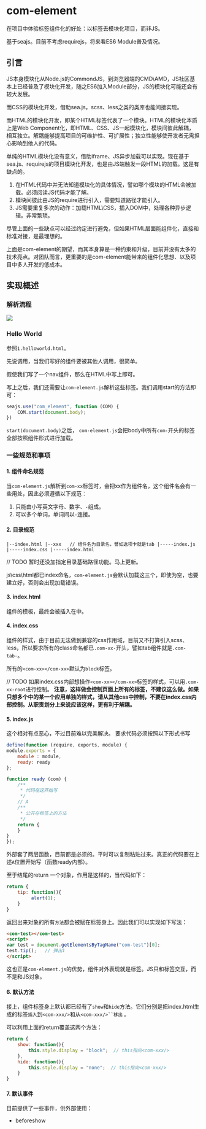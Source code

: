 com-element
===========

在项目中体验标签组件化的好处：以标签去模块化项目，而非JS。

基于seajs。目前不考虑requirejs，将来看ES6 Module普及情况。

## 引言

JS本身模块化从Node.js的CommondJS，到浏览器端的CMD\AMD，JS社区基本上已经普及了模块化开发，随之ES6加入Module部分，JS的模块化可能还会有较大发展。

而CSS的模块化开发，借助sea.js，scss、less之类的类库也能间接实现。

而HTML的模块化开发，即某个HTML标签代表了一个模块。HTML的模块化本质上是Web Component化，即HTML、CSS、JS一起模块化，模块间彼此解耦，相互独立。解耦能够提高项目的可维护性、可扩展性；独立性能够使开发者无需担心影响到他人的代码。

单纯的HTML模块化没有意义，借助iframe、JS异步加载可以实现。现在基于sea.js、requirejs的项目模块化开发，也是由JS端触发一段HTML的加载。这是有缺点的。

1. 在HTML代码中并无法知道模块化的具体情况，譬如哪个模块的HTML会被加载。必须阅读JS代码才能了解。
2. 模块间彼此由JS的require进行引入，需要知道路径才能引入。
3. JS需要重复多次的动作：加载HTML\CSS，插入DOM中，处理各种异步逻辑。非常繁琐。

尽管上面的一些缺点可以经过约定进行避免，但如果HTML层面能组件化，直接和标准对接，是最理想的。

上面是com-element的期望，而其本身算是一种约束和升级，目前并没有太多的技术亮点。对团队而言，更重要的是com-element能带来的组件化思想、以及项目中多人开发的低成本。

## 实现概述

###  解析流程

![](http://smallnewer.github.io/com-element/img/com-element%E6%B5%81%E7%A8%8B%E5%9B%BE.png)

### Hello World

参照`1.helloworld.html`。

先说调用，当我们写好的组件要被其他人调用，很简单。

假使我们写了一个nav组件，那么在HTML中写上<com-nav></com-nav>即可。

写上之后，我们还需要让`com-element.js`解析这些标签。我们调用start的方法即可：

````javascript
seajs.use("com_element", function (COM) {
	COM.start(document.body);
})
````

`start(document.body)`之后， `com-element.js`会把body中所有`com-`开头的标签全部按照组件形式进行加载。

### 一些规范和事项

#### 1. 组件命名规范

当`com-element.js`解析到`com-xx`标签时，会把xx作为组件名，这个组件名会有一些用处，因此必须遵循以下规范：

1. 只能由小写英文字母、数字、`-`组成。
2. 可以多个单词，单词间以`-`连接。

#### 2. 目录规范

`
|--index.html
|--xxx   // 组件名为目录名，譬如选项卡就是tab
|-----index.js
|-----index.css
|-----index.html
`

// TODO
暂时还没加指定目录基础路径功能。马上更新。

js\css\html都已index命名，`com-element.js`会默认加载这三个，即使为空，也要建立好，否则会出现加载错误。

#### 3. index.html
组件的模板，最终会被插入在<com-xx></com-xx>中。

#### 4. index.css
组件的样式，由于目前无法做到兼容的css作用域，目前又不打算引入scss、less，所以要求所有的class命名都已`.com-xx-`开头，譬如tab组件就是`.com-tab-`。

所有的`<com-xx></com-xx>`默认为`block`标签。

// TODO
如果index.css内部想操作`<com-xx></com-xx>`标签的样式，可以用`.com-xx-root`进行控制。
**注意，这样做会控制页面上所有的<com-xx>标签，不建议这么做。如果只想多个<com-xx>中的某一个应用单独的样式，请从其他css中控制，不要在index.css内部控制。从职责划分上来说应该这样，更有利于解耦。**

#### 5. index.js
这个相对有点恶心，不过目前难以完美解决。
要求代码必须按照以下形式书写

````javascript
define(function (require, exports, module) {
module.exports = {
    module : module,
    ready: ready
};

function ready (com) {
    /**
     * 代码在这开始写
     */
    // A
    /**
     * 公开在标签上的方法
     */
    return {
    }
}
});
````

外部套了两层函数，目前都是必须的。平时可以复制粘贴过来。真正的代码要在上述`A`位置开始写（函数ready内部）。

至于结尾的return 一个对象，作用是这样的，当代码如下：

````javascript
return {
    tip: function(){
         alert(1);
    }
}
````

返回出来对象的所有`方法`都会被赋在<com-xxx/>标签身上。因此我们可以实现如下写法：

````html
<com-test></com-test>
<script>
var test = document.getElementsByTagName("com-test")[0];
test.tip();   // 弹出1
</script>

````
这也正是`com-element.js`的优势，组件对外表现就是标签。JS只和标签交互，而不是和JS对象。


#### 6. 默认方法

接上，组件标签身上默认都已经有了`show`和`hide`方法。它们分别是把index.html生成的标签`插入`到`<com-xxx/>`和从`<com-xxx/>``移出` 。

可以利用上面的return覆盖这两个方法：

````javascript
return {
    show: function(){
        this.style.display = "block";  // this指向<com-xxx/>
    },
    hide: function(){
        this.style.display = "none";  // this指向<com-xxx/>
    }
}
````

#### 7. 默认事件

目前提供了一些事件，供外部使用：

* beforeshow


